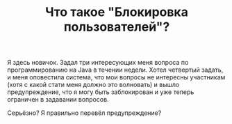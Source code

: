 ﻿---
title: "Что такое &quot;Блокировка пользователей&quot;?"
se.owner.user_id: 340165
se.owner.display_name: "Слава"
se.owner.link: "https://ru.meta.stackoverflow.com/users/340165/%d0%a1%d0%bb%d0%b0%d0%b2%d0%b0"
se.link: "https://ru.meta.stackoverflow.com/questions/9855/%d0%a7%d1%82%d0%be-%d1%82%d0%b0%d0%ba%d0%be%d0%b5-%d0%91%d0%bb%d0%be%d0%ba%d0%b8%d1%80%d0%be%d0%b2%d0%ba%d0%b0-%d0%bf%d0%be%d0%bb%d1%8c%d0%b7%d0%be%d0%b2%d0%b0%d1%82%d0%b5%d0%bb%d0%b5%d0%b9"
se.question_id: 9855
se.post_type: question
se.score: 2
---
<p>Я здесь новичок. Задал три интересующих меня вопроса по программированию на Java в течении недели. Хотел четвертый задать, и меня оповестила система, что мои вопросы не интересны участникам (хотя с какой стати меня должно это волновать) и вышло предупреждение, что я могу быть заблокирован и уже теперь ограничен в задавании вопросов. </p>

<p>Серьёзно? Я правильно перевёл предупреждение? </p>
